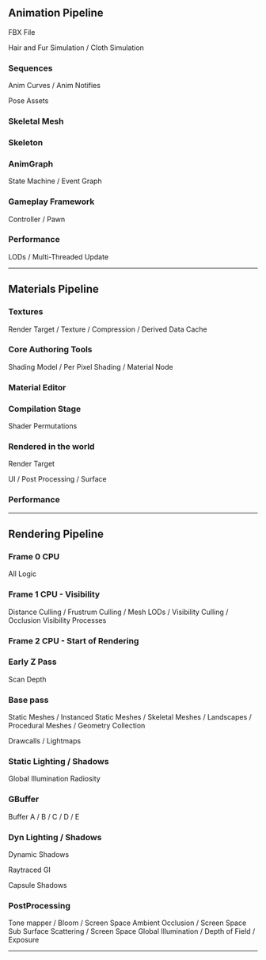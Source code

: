 ## Animation Pipeline

FBX File

Hair and Fur Simulation / Cloth Simulation 

### Sequences

Anim Curves / Anim Notifies

Pose Assets

### Skeletal Mesh

### Skeleton

### AnimGraph

State Machine / Event Graph

### Gameplay Framework

Controller / Pawn

### Performance

LODs / Multi-Threaded Update 

---

## Materials Pipeline

### Textures

Render Target / Texture / Compression / Derived Data Cache 

### Core Authoring Tools

Shading Model / Per Pixel Shading / Material Node

### Material Editor

### Compilation Stage

Shader Permutations 

### Rendered in the world

Render Target

UI / Post Processing / Surface 

### Performance

---

## Rendering Pipeline

### Frame 0 CPU

All Logic

### Frame 1 CPU - Visibility

Distance Culling / Frustrum Culling / Mesh LODs / Visibility Culling / Occlusion Visibility Processes 

### Frame 2 CPU - Start of Rendering

### Early Z Pass

Scan Depth 

### Base pass

Static Meshes / Instanced Static Meshes / Skeletal Meshes / Landscapes / Procedural Meshes / Geometry Collection

Drawcalls / Lightmaps

### Static Lighting / Shadows

Global Illumination Radiosity

### GBuffer

Buffer A / B / C / D / E

### Dyn Lighting / Shadows

Dynamic Shadows

Raytraced GI

Capsule Shadows

### PostProcessing

Tone mapper / Bloom / Screen Space Ambient Occlusion / Screen Space Sub Surface Scattering / Screen Space Global Illumination / Depth of Field / Exposure 

---

